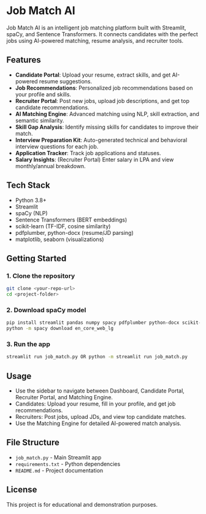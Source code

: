 # Job Match AI

Job Match AI is an intelligent job matching platform built with Streamlit, spaCy, and Sentence Transformers. It connects candidates with the perfect jobs using AI-powered matching, resume analysis, and recruiter tools.

## Features

- **Candidate Portal**: Upload your resume, extract skills, and get AI-powered resume suggestions.
- **Job Recommendations**: Personalized job recommendations based on your profile and skills.
- **Recruiter Portal**: Post new jobs, upload job descriptions, and get top candidate recommendations.
- **AI Matching Engine**: Advanced matching using NLP, skill extraction, and semantic similarity.
- **Skill Gap Analysis**: Identify missing skills for candidates to improve their match.
- **Interview Preparation Kit**: Auto-generated technical and behavioral interview questions for each job.
- **Application Tracker**: Track job applications and statuses.
- **Salary Insights**: (Recruiter Portal) Enter salary in LPA and view monthly/annual breakdown.

## Tech Stack
- Python 3.8+
- Streamlit
- spaCy (NLP)
- Sentence Transformers (BERT embeddings)
- scikit-learn (TF-IDF, cosine similarity)
- pdfplumber, python-docx (resume/JD parsing)
- matplotlib, seaborn (visualizations)

## Getting Started

### 1. Clone the repository
```bash
git clone <your-repo-url>
cd <project-folder>
```


### 2. Download spaCy model
```bash
pip install streamlit pandas numpy spacy pdfplumber python-docx scikit-learn sentence-transformers matplotlib seaborn streamlit-tags
python -m spacy download en_core_web_lg
```

### 3. Run the app
```bash
streamlit run job_match.py OR python -m streamlit run job_match.py
```

## Usage
- Use the sidebar to navigate between Dashboard, Candidate Portal, Recruiter Portal, and Matching Engine.
- Candidates: Upload your resume, fill in your profile, and get job recommendations.
- Recruiters: Post jobs, upload JDs, and view top candidate matches.
- Use the Matching Engine for detailed AI-powered match analysis.

## File Structure
- `job_match.py` - Main Streamlit app
- `requirements.txt` - Python dependencies
- `README.md` - Project documentation

## License
This project is for educational and demonstration purposes.

